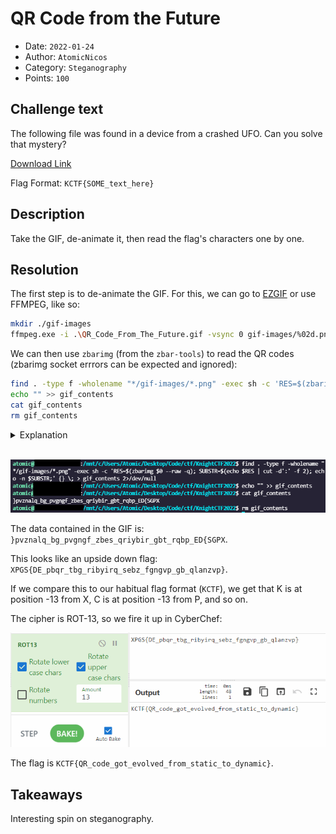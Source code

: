 # QR Code from the Future

- Date: `2022-01-24`
- Author: `AtomicNicos`
- Category: `Steganography`
- Points: `100`

## Challenge text

The following file was found in a device from a crashed UFO. Can you solve that mystery?

[Download Link](https://kctf2022.nstechvalley.com/knight-ctf-2022-challenges/Steganography/QR_Code_From_The_Future/QR_Code_From_The_Future.gif)

Flag Format: `KCTF{SOME_text_here}`

## Description

Take the GIF, de-animate it, then read the flag's characters one by one.

## Resolution

The first step is to de-animate the GIF. For this, we can go to [EZGIF](https://ezgif.com/split) or use FFMPEG, like so:

```bash
mkdir ./gif-images
ffmpeg.exe -i .\QR_Code_From_The_Future.gif -vsync 0 gif-images/%02d.png
```

We can then use `zbarimg` (from the `zbar-tools`) to read the QR codes (zbarimg socket errrors can be expected and ignored):

```bash
find . -type f -wholename "*/gif-images/*.png" -exec sh -c 'RES=$(zbarimg $0 --raw -q); SUBSTR=$(echo $RES | cut -d':' -f 2); echo -n $SUBSTR;' {} \; > gif_contents 2>/dev/null
echo "" >> gif_contents
cat gif_contents
rm gif_contents
```

<details>
  <summary>Explanation</summary>
	FFMPEG takes the image provided with the GIF as input (`-i`), synchroneously (`-vsync 0`). It then saves it to `gif-images`, a directory that needs to exist.

	`%02` is so we don't have a flag out of order, it is just the number of leading zeros for that.

  Find checks all files in the directory `gif-images` that are PNG files. We feed each of these images to `zbarimg` which produces a code, which we store, remove the `QR-Code:` segment preceding it and append it to `gif_contents`.

	We then print out that file and then delete it.
</details>
<br/>

![Output of the preceding command](./CODE_FUTURE_ASSETS/RESULT.png)

The data contained in the GIF is: `}pvznalq_bg_pvgngf_zbes_qriybir_gbt_rqbp_ED{SGPX`.

This looks like an upside down flag: `XPGS{DE_pbqr_tbg_ribyirq_sebz_fgngvp_gb_qlanzvp}`.

If we compare this to our habitual flag format (`KCTF`), we get that K is at position -13 from X, C is at position -13 from P, and so on.

The cipher is ROT-13, so we fire it up in CyberChef:

![Output of the CyberChef](./CODE_FUTURE_ASSETS/FLAG.png)

The flag is `KCTF{QR_code_got_evolved_from_static_to_dynamic}`.

## Takeaways

Interesting spin on steganography.